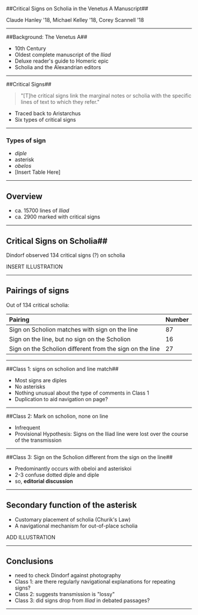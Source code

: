 

##Critical Signs on Scholia in the Venetus A Manuscript##

Claude Hanley '18, Michael Kelley '18, Corey Scannell '18

----

##Background: The Venetus A##

- 10th Century
- Oldest complete manuscript of the *Iliad*
- Deluxe reader's guide to Homeric epic
- Scholia and the Alexandrian editors

---

##Critical Signs##

>"[T]he critical signs link the marginal notes or scholia with the specific lines of text to which they refer."


- Traced back to Aristarchus
- Six types of critical signs


---


### Types of sign

- *diple*
- asterisk
- *obelos*
- [Insert Table Here]

---


## Overview

- ca. 15700 lines of *Iliad*
- ca. 2900 marked with critical signs



---

## Critical Signs on Scholia##

Dindorf observed 134 critical signs (?) on scholia

INSERT ILLUSTRATION


---

## Pairings of signs

Out of 134 critical scholia:


| Pairing                                                  | Number |
|:---------------------------------------------------------|:-------|
| Sign on Scholion matches with sign on the line           | 87     |
| Sign on the line, but no sign on the Scholion            | 16     |
| Sign on the Scholion different from the sign on the line | 27     |


---

##Class 1: signs on scholion and line  match##

- Most signs are diples
- No asterisks
- Nothing unusual about the type of comments in Class 1
- Duplication to aid navigation on page?

---

##Class 2:  Mark on scholion, none on line

- Infrequent
- Provisional Hypothesis: Signs on the Iliad line were lost over the course of the transmission

---

##Class 3: Sign on the Scholion different from the sign on the line##

- Predominantly occurs with obeloi and asteriskoi
- 2-3 confuse dotted diple and diple
- so, **editorial discussion**


---

## Secondary function of the asterisk

- Customary placement of scholia (Churik's Law)
- A navigational mechanism for out-of-place scholia

ADD ILLUSTRATION

---


## Conclusions


- need to check Dindorf against photography
- Class 1: are there regularly navigational explanations for repeating signs?
- Class 2: suggests transmission is "lossy"
- Class 3: did signs drop from *Iliad* in debated passages?


---
